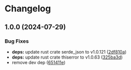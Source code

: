 # Changelog

## 1.0.0 (2024-07-29)


### Bug Fixes

* **deps:** update rust crate serde_json to v1.0.121 ([2df810a](https://github.com/LunchTimeCode/HurlPad/commit/2df810a88c70d1d4b65e3fa382e254438bcb593c))
* **deps:** update rust crate thiserror to v1.0.63 ([325ba3d](https://github.com/LunchTimeCode/HurlPad/commit/325ba3d04c2c90ff284e8ef631ba3424153909aa))
* remove dev dep ([651411e](https://github.com/LunchTimeCode/HurlPad/commit/651411e90f50113a25f0932d5fb90515d782ac38))
